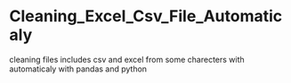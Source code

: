 # Cleaning_Excel_Csv_File_Automaticaly
cleaning files includes csv and excel from some charecters with automaticaly with pandas and python  

